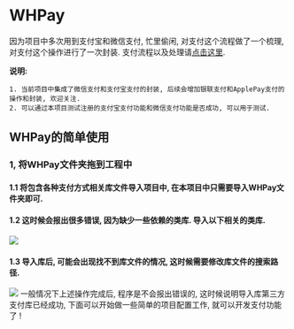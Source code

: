 # WHPay
因为项目中多次用到支付宝和微信支付, 忙里偷闲, 对支付这个流程做了一个梳理, 对支付这个操作进行了一次封装. 支付流程以及处理请[点击这里](http://my.oschina.net/whforever/blog/620304).

**说明:**

	1. 当前项目中集成了微信支付和支付宝支付的封装, 后续会增加银联支付和ApplePay支付的操作和封装, 欢迎关注.
	2. 可以通过本项目测试注册的支付宝支付功能和微信支付功能是否成功, 可以用于测试.

## WHPay的简单使用
### 1, 将WHPay文件夹拖到工程中
#### 1.1 将包含各种支付方式相关库文件导入项目中, 在本项目中只需要导入WHPay文件夹即可.

#### 1.2 这时候会报出很多错误, 因为缺少一些依赖的类库. 导入以下相关的类库.
![](http://ww1.sinaimg.cn/large/6281e9fbgw1f1c18ypgedj20ba0dc40o.jpg)

#### 1.3 导入库后, 可能会出现找不到库文件的情况, 这时候需要修改库文件的搜索路径.
![](http://ww4.sinaimg.cn/large/6281e9fbgw1f1c19stkmij21kw0jnk1b.jpg)
一般情况下上述操作完成后, 程序是不会报出错误的, 这时候说明导入库第三方支付库已经成功, 下面可以开始做一些简单的项目配置工作, 就可以开发支付功能了 !